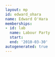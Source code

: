 ```yaml
---
layout: mp
id: edward_ohara
name: Edward O'Hara
memberships:
- id: lab
  name: Labour Party
  start: 
  end: '2010-03-30'
autogenerated: true
---
```

